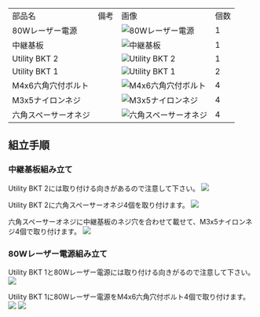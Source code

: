 <table class="packing-list">
    <tbody>
        <tr>
            <td>部品名</td>
            <td>備考</td>
            <td class="packing-img">画像</td>
            <td>個数</td>
        </tr>
        <tr>
            <td>80Wレーザー電源</td>
            <td></td>
            <td><img src="./images/013/packing/084.jpg" alt="80Wレーザー電源"/></td>
            <td>1</td>
        </tr>
        <tr>
            <td>中継基板</td>
            <td></td>
            <td><img src="./images/013/packing/098.jpg" alt="中継基板"/></td>
            <td>1</td>
        </tr>
        <tr>
            <td>Utility BKT 2</td>
            <td></td>
            <td><img src="./images/013/packing/078.jpg" alt="Utility BKT 2"/></td>
            <td>1</td>
        </tr>
        <tr>
            <td>Utility BKT 1</td>
            <td></td>
            <td><img src="./images/013/packing/079.jpg" alt="Utility BKT 1"/></td>
            <td>2</td>
        </tr>
        <tr>
            <td>M4x6六角穴付ボルト</td>
            <td></td>
            <td><img src="./images/013/packing/133.jpg" alt="M4x6六角穴付ボルト"/></td>
            <td>4</td>
        </tr>
        <tr>
            <td>M3x5ナイロンネジ</td>
            <td></td>
            <td><img src="./images/013/packing/160.jpg" alt="M3x5ナイロンネジ"/></td>
            <td>4</td>
        </tr>
        <tr>
            <td>六角スペーサーオネジ</td>
            <td></td>
            <td><img src="./images/013/packing/158.jpg" alt="六角スペーサーオネジ"/></td>
            <td>4</td>
        </tr>
    </tbody>
</table>

## 組立手順

### 中継基板組み立て

Utility BKT 2には取り付ける向きがあるので注意して下さい。
<img src="./images/013/000.jpg"/>

Utility BKT 2に六角スペーサーオネジ4個を取り付けます。
<img src="./images/013/001.jpg"/>

六角スペーサーオネジに中継基板のネジ穴を合わせて載せて、M3x5ナイロンネジ4個で取り付けます。
<img src="./images/013/002.jpg"/>

### 80Wレーザー電源組み立て

Utility BKT 1と80Wレーザー電源には取り付ける向きがるので注意して下さい。
<img src="./images/013/003.jpg"/>

Utility BKT 1に80Wレーザー電源をM4x6六角穴付ボルト4個で取り付けます。
<img src="./images/013/004.jpg"/>
<img src="./images/013/005.jpg"/>